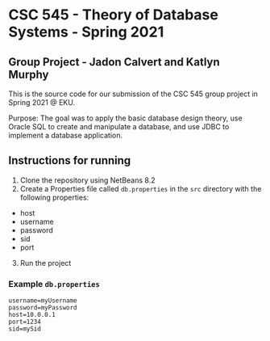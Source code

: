 # CSC 545 - Theory of Database Systems - Spring 2021

## Group Project - Jadon Calvert and Katlyn Murphy

This is the source code for our submission of the CSC 545 group project in Spring 2021 @ EKU.

Purpose: The goal was to apply the basic database design theory, use Oracle SQL to create and manipulate a database, and use JDBC to implement a database application.

## Instructions for running

1. Clone the repository using NetBeans 8.2
2. Create a Properties file called `db.properties` in the `src` directory with the following properties:
  * host
  * username
  * password
  * sid
  * port
3. Run the project

### Example `db.properties`

```
username=myUsername
password=myPassword
host=10.0.0.1
port=1234
sid=mySid
```

